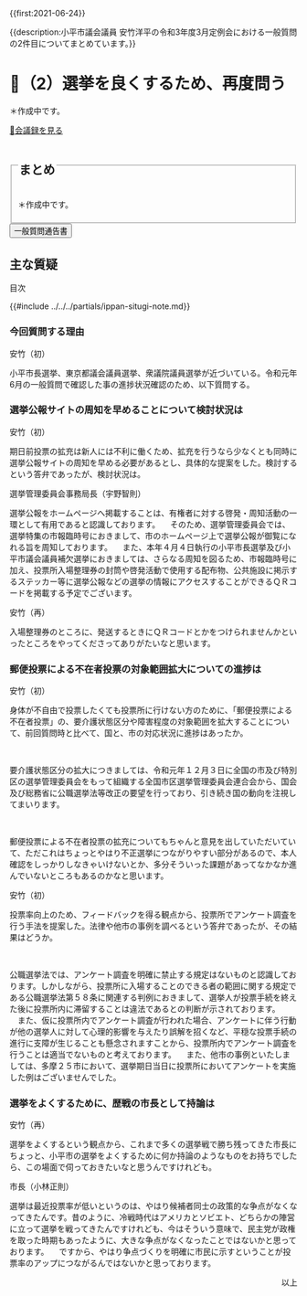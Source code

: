 {{first:2021-06-24}}

{{description:小平市議会議員 安竹洋平の令和3年度3月定例会における一般質問の2件目についてまとめています。}}

# 🚧（2）選挙を良くするため、再度問う

＊作成中です。

<p class="read-kaigiroku"><a href="https://ssp.kaigiroku.net/tenant/kodaira/SpMinuteView.html?council_id=1201&schedule_id=6&minute_id=217&is_search=true">📄会議録を見る</a></p>

<fieldset class="pnt">
<legend><h2> まとめ </h2></legend>

＊作成中です。

</fieldset>

<script src="https://documentcloud.adobe.com/view-sdk/main.js" defer></script>
<script type="text/javascript">
const showPDF = (url) => {
    const adobeDCView = new AdobeDC.View({clientId: "897dee58a3dd4a01b1de491cc8e563c3", locale: "ja-JP"});
    const fileName = (url.match(/^(?:[^:\/?#]+:)?(?:\/\/[^\/?#]*)?(?:([^?#]*\/)([^\/?#]*))?(\?[^#]*)?(?:#.*)?$/) ?? [])[2];
    adobeDCView.previewFile({
        content:   {location: {url: url}},
        metaData: {fileName: fileName}
    }, {embedMode: "LIGHT_BOX"});
}
</script>

<button onclick='showPDF("./20210226-ippan-situmon-yasutake-2.pdf")' class="pdf-view-button">
<i class="fa fa-file-pdf-o" aria-hidden="true"></i> 一般質問通告書
</button>

## 主な質疑

<div class="ippan-situgi">

<div id="toc">
<p class="toc-title">目次</p>

</div>

{{#include ../../../partials/ippan-situgi-note.md}}



### 今回質問する理由

<div class="balloon bl-left">安竹（初）<br><div>

小平市長選挙、東京都議会議員選挙、衆議院議員選挙が近づいている。令和元年6月の一般質問で確認した事の進捗状況確認のため、以下質問する。

</div></div>

### 選挙公報サイトの周知を早めることについて検討状況は

<div class="balloon bl-left">安竹（初）<br><div>

期日前投票の拡充は新人には不利に働くため、拡充を行うなら少なくとも同時に選挙公報サイトの周知を早める必要があるとし、具体的な提案をした。検討するという答弁であったが、検討状況は。

</div></div>

<div class="balloon bl-right">選挙管理委員会事務局長（宇野智則）<br><div>

選挙公報をホームページへ掲載することは、有権者に対する啓発・周知活動の一環として有用であると認識しております。
　そのため、選挙管理委員会では、選挙特集の市報臨時号におきまして、市のホームページ上で選挙公報が御覧になれる旨を周知しております。
　また、本年４月４日執行の小平市長選挙及び小平市議会議員補欠選挙におきましては、さらなる周知を図るため、市報臨時号に加え、投票所入場整理券の封筒や啓発活動で使用する配布物、公共施設に掲示するステッカー等に選挙公報などの選挙の情報にアクセスすることができるＱＲコードを掲載する予定でございます。

</div></div>

<div class="balloon bl-left">安竹（再）<br><div>

入場整理券のところに、発送するときにＱＲコードとかをつけられませんかといったところをやってくださってありがたいなと思います。

</div></div>

### 郵便投票による不在者投票の対象範囲拡大についての進捗は

<div class="balloon bl-left">安竹（初）<br><div>

身体が不自由で投票したくても投票所に行けない方のために、「郵便投票による不在者投票」の、要介護状態区分や障害程度の対象範囲を拡大することについて、前回質問時と比べて、国と、市の対応状況に進捗はあったか。

</div></div>

<div class="balloon bl-right"><br><div>

要介護状態区分の拡大につきましては、令和元年１２月３日に全国の市及び特別区の選挙管理委員会をもって組織する全国市区選挙管理委員会連合会から、国会及び総務省に公職選挙法等改正の要望を行っており、引き続き国の動向を注視してまいります。

</div></div>

<div class="balloon bl-right"><br><div>

郵便投票による不在者投票の拡充についてもちゃんと意見を出していただいていて、ただこれはちょっとやはり不正選挙につながりやすい部分があるので、本人確認をしっかりしなきゃいけないとか、多分そういった課題があってなかなか進んでいないところもあるのかなと思います。

</div></div>

<div class="balloon bl-left">安竹（初）<br><div>

投票率向上のため、フィードバックを得る観点から、投票所でアンケート調査を行う手法を提案した。法律や他市の事例を調べるという答弁であったが、その結果はどうか。

</div></div>

<div class="balloon bl-right"><br><div>

公職選挙法では、アンケート調査を明確に禁止する規定はないものと認識しております。しかしながら、投票所に入場することのできる者の範囲に関する規定である公職選挙法第５８条に関連する判例におきまして、選挙人が投票手続を終えた後に投票所内に滞留することは違法であるとの判断が示されております。
　また、仮に投票所内でアンケート調査が行われた場合、アンケートに伴う行動が他の選挙人に対して心理的影響を与えたり誤解を招くなど、平穏な投票手続の進行に支障が生じることも懸念されますことから、投票所内でアンケート調査を行うことは適当でないものと考えております。
　また、他市の事例といたしましては、多摩２５市において、選挙期日当日に投票所においてアンケートを実施した例はございませんでした。

</div></div>

### 選挙をよくするために、歴戦の市長として持論は

<div class="balloon bl-left">安竹（再）<br><div>

選挙をよくするという観点から、これまで多くの選挙戦で勝ち残ってきた市長にちょっと、小平市の選挙をよくするために何か持論のようなものをお持ちでしたら、この場面で伺っておきたいなと思うんですけれども。

</div></div>

<div class="balloon bl-right">市長（小林正則）<br><div>

選挙は最近投票率が低いというのは、やはり候補者同士の政策的な争点がなくなってきたんです。昔のように、冷戦時代はアメリカとソビエト、どちらかの陣営に立って選挙を戦ってきたんですけれども、今はそういう意味で、民主党が政権を取った時期もあったように、大きな争点がなくなったことではないかと思っております。
　ですから、やはり争点づくりを明確に市民に示すということが投票率のアップにつながるんではないかと思っております。

</div></div>

<p style="text-align:right">以上</p>

</div>